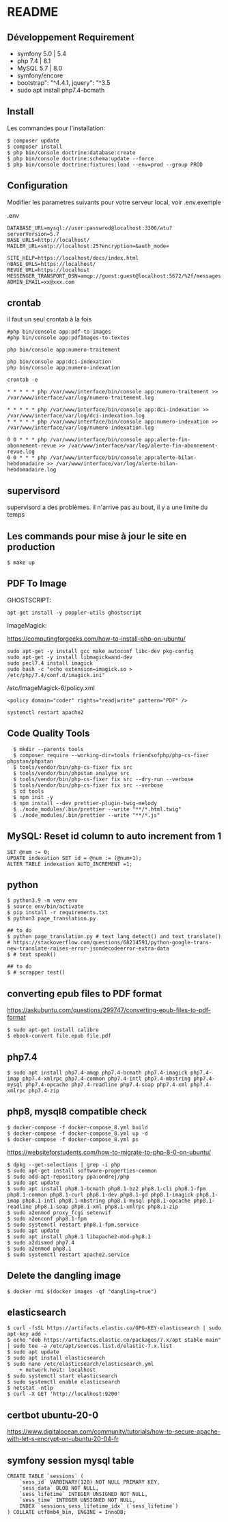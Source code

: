 README
===

## Développement Requirement

- symfony 5.0 | 5.4
- php 7.4 | 8.1
- MySQL 5.7 | 8.0
- symfony/encore
- bootstrap": "^4.4.1, jquery": "^3.5 
- sudo apt install php7.4-bcmath

## Install

Les commandes pour l'installation:

	$ composer update
	$ composer install
	$ php bin/console doctrine:database:create
	$ php bin/console doctrine:schema:update --force
    $ php bin/console doctrine:fixtures:load --env=prod --group PROD

## Configuration

Modifier les parametres suivants pour votre serveur local, voir .env.exemple

.env

```
DATABASE_URL=mysql://user:passwrod@localhost:3306/atu?serverVersion=5.7
BASE_URLS=http://localhost/
MAILER_URL=smtp://localhost:25?encryption=&auth_mode=

SITE_HELP=https://localhost/docs/index.html
nBASE_URLS=https://localhost/
REVUE_URL=https://localhost
MESSENGER_TRANSPORT_DSN=amqp://guest:guest@localhost:5672/%2f/messages
ADMIN_EMAIL=xx@xxx.com
```

## crontab

il faut un seul crontab à la fois

    #php bin/console app:pdf-to-images
    #php bin/console app:pdfImages-to-textes

    php bin/console app:numero-traitement
    
    php bin/console app:dci-indexation
    php bin/console app:numero-indexation

    crontab -e

```
* * * * * php /var/www/interface/bin/console app:numero-traitement >> /var/www/interface/var/log/numero-traitement.log

* * * * * php /var/www/interface/bin/console app:dci-indexation >> /var/www/interface/var/log/dci-indexation.log
* * * * * php /var/www/interface/bin/console app:numero-indexation >> /var/www/interface/var/log/numero-indexation.log

0 0 * * * php /var/www/interface/bin/console app:alerte-fin-abonnement-revue >> /var/www/interface/var/log/alerte-fin-abonnement-revue.log
0 0 * * * php /var/www/interface/bin/console app:alerte-bilan-hebdomadaire >> /var/www/interface/var/log/alerte-bilan-hebdomadaire.log
```

## supervisord

supervisord a des problèmes. il n'arrive pas au bout, il y a une limite du temps

## Les commands pour mise à jour le site en production

    $ make up

## PDF To Image

GHOSTSCRIPT: 

    apt-get install -y poppler-utils ghostscript 

ImageMagick:     

https://computingforgeeks.com/how-to-install-php-on-ubuntu/

    sudo apt-get -y install gcc make autoconf libc-dev pkg-config
    sudo apt-get -y install libmagickwand-dev
    sudo pecl7.4 install imagick
    sudo bash -c "echo extension=imagick.so > /etc/php/7.4/conf.d/imagick.ini"

/etc/ImageMagick-6/policy.xml

```
<policy domain="coder" rights="read|write" pattern="PDF" />
```

    systemctl restart apache2

## Code Quality Tools

```
  $ mkdir --parents tools
  $ composer require --working-dir=tools friendsofphp/php-cs-fixer phpstan/phpstan
  $ tools/vendor/bin/php-cs-fixer fix src
  $ tools/vendor/bin/phpstan analyse src
  $ tools/vendor/bin/php-cs-fixer fix src --dry-run --verbose
  $ tools/vendor/bin/php-cs-fixer fix src --verbose
  $ cd tools
  $ npm init -y
  $ npm install --dev prettier-plugin-twig-melody
  $ ./node_modules/.bin/prettier --write "**/*.html.twig"
  $ ./node_modules/.bin/prettier --write "**/*.js"
```

## MySQL: Reset id column to auto increment from 1

```
SET @num := 0;
UPDATE indexation SET id = @num := (@num+1);
ALTER TABLE indexation AUTO_INCREMENT =1;
```

## python

    $ python3.9 -m venv env
    $ source env/bin/activate
    $ pip install -r requirements.txt
    $ python3 page_translation.py

    ## to do
    $ python page_translation.py # text lang detect() and text translate()
    # https://stackoverflow.com/questions/68214591/python-google-trans-new-translate-raises-error-jsondecodeerror-extra-data
    $ # text speak()

    ## to do
    $ # scrapper test()

## converting epub files to PDF format

https://askubuntu.com/questions/299747/converting-epub-files-to-pdf-format

    $ sudo apt-get install calibre
    $ ebook-convert file.epub file.pdf

## php7.4

    $ sudo apt install php7.4-amqp php7.4-bcmath php7.4-imagick php7.4-imap php7.4-xmlrpc php7.4-common php7.4-intl php7.4-mbstring php7.4-mysql php7.4-opcache php7.4-readline php7.4-soap php7.4-xml php7.4-xmlrpc php7.4-zip

## php8, mysql8 compatible check

    $ docker-compose -f docker-compose_8.yml build
    $ docker-compose -f docker-compose_8.yml up -d
    $ docker-compose -f docker-compose_8.yml ps

https://websiteforstudents.com/how-to-migrate-to-php-8-0-on-ubuntu/

    $ dpkg --get-selections | grep -i php
    $ sudo apt-get install software-properties-common
    $ sudo add-apt-repository ppa:ondrej/php
    $ sudo apt update
    $ sudo apt install php8.1-bcmath php8.1-bz2 php8.1-cli php8.1-fpm php8.1-common php8.1-curl php8.1-dev php8.1-gd php8.1-imagick php8.1-imap php8.1-intl php8.1-mbstring php8.1-mysql php8.1-opcache php8.1-readline php8.1-soap php8.1-xml php8.1-xmlrpc php8.1-zip
    $ sudo a2enmod proxy_fcgi setenvif
    $ sudo a2enconf php8.1-fpm
    $ sudo systemctl restart php8.1-fpm.service
    $ sudo apt update
    $ sudo apt install php8.1 libapache2-mod-php8.1
    $ sudo a2dismod php7.4
    $ sudo a2enmod php8.1
    $ sudo systemctl restart apache2.service

## Delete the dangling image

    $ docker rmi $(docker images -qf "dangling=true")    

## elasticsearch

    $ curl -fsSL https://artifacts.elastic.co/GPG-KEY-elasticsearch | sudo apt-key add -
    $ echo "deb https://artifacts.elastic.co/packages/7.x/apt stable main" | sudo tee -a /etc/apt/sources.list.d/elastic-7.x.list
    $ sudo apt update
    $ sudo apt install elasticsearch
    $ sudo nano /etc/elasticsearch/elasticsearch.yml
        + network.host: localhost
    $ sudo systemctl start elasticsearch
    $ sudo systemctl enable elasticsearch
    $ netstat -ntlp
    $ curl -X GET 'http://localhost:9200'    

## certbot ubuntu-20-0

https://www.digitalocean.com/community/tutorials/how-to-secure-apache-with-let-s-encrypt-on-ubuntu-20-04-fr

## symfony session mysql table

```
CREATE TABLE `sessions` (
    `sess_id` VARBINARY(128) NOT NULL PRIMARY KEY,
    `sess_data` BLOB NOT NULL,
    `sess_lifetime` INTEGER UNSIGNED NOT NULL,
    `sess_time` INTEGER UNSIGNED NOT NULL,
    INDEX `sessions_sess_lifetime_idx` (`sess_lifetime`)
) COLLATE utf8mb4_bin, ENGINE = InnoDB;
```

